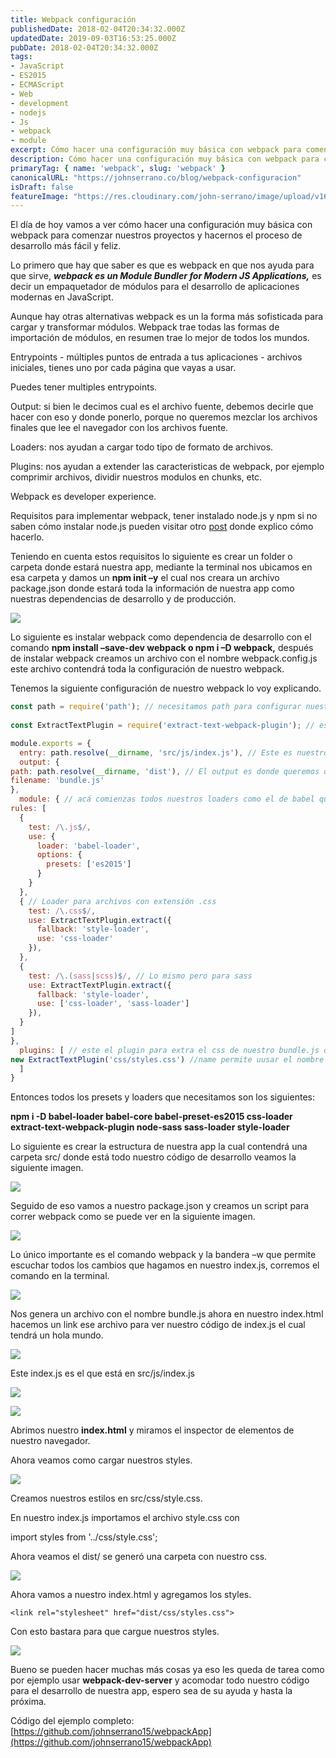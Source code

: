 ```yaml
---
title: Webpack configuración
publishedDate: 2018-02-04T20:34:32.000Z
updatedDate: 2019-09-03T16:53:25.000Z
pubDate: 2018-02-04T20:34:32.000Z
tags:
- JavaScript
- ES2015
- ECMAScript
- Web
- development
- nodejs
- Js
- webpack
- module
excerpt: Cómo hacer una configuración muy básica con webpack para comenzar nuestros proyectos y hacernos el proceso de desarrollo más fácil y feliz.
description: Cómo hacer una configuración muy básica con webpack para comenzar nuestros proyectos y hacernos el proceso de desarrollo más fácil y feliz.
primaryTag: { name: 'webpack', slug: 'webpack' }
canonicalURL: "https://johnserrano.co/blog/webpack-configuracion"
isDraft: false
featureImage: "https://res.cloudinary.com/john-serrano/image/upload/v1683229049/John%20Serrano/Blog%20Post/webpack-configuracion/webpack_w7ntc1.jpg"
---
```


El día de hoy vamos a ver cómo hacer una configuración muy básica con webpack para comenzar nuestros proyectos y hacernos el proceso de desarrollo más fácil y feliz.

Lo primero que hay que saber es que es webpack en que nos ayuda para que sirve, ***webpack es un Module Bundler for Modern JS Applications,*** es decir un empaquetador de módulos para el desarrollo de aplicaciones modernas en JavaScript.

Aunque hay otras alternativas webpack es un la forma más sofisticada para cargar y transformar módulos. Webpack trae todas las formas de importación de módulos, en resumen trae lo mejor de todos los mundos.

Entrypoints - múltiples puntos de entrada a tus aplicaciones - archivos iniciales, tienes uno por cada página que vayas a usar.

Puedes tener multiples entrypoints.

Output: si bien le decimos cual es el archivo fuente, debemos decirle que hacer con eso y donde ponerlo, porque no queremos mezclar los archivos finales que lee el navegador con los archivos fuente.

Loaders: nos ayudan a cargar todo tipo de formato de archivos.

Plugins: nos ayudan a extender las caracteristicas de webpack, por ejemplo comprimir archivos, dividir nuestros modulos en chunks, etc.

Webpack es developer experience.

Requisitos para implementar webpack, tener instalado node.js y npm si no saben cómo instalar node.js pueden visitar otro [post](https://blog.johnserrano.co/servidor-basico-con-node-js/) donde explico cómo hacerlo.

Teniendo en cuenta estos requisitos lo siguiente es crear un folder o carpeta donde estará nuestra app, mediante la terminal nos ubicamos en esa carpeta y damos un **npm init –y** el cual nos creara un archivo package.json donde estará toda la información de nuestra app como nuestras dependencias de desarrollo y de producción.

![](https://res.cloudinary.com/john-serrano/image/upload/v1683230709/John%20Serrano/Blog%20Post/webpack-configuracion/1-webpack_l0k8na.jpg)

Lo siguiente es instalar webpack como dependencia de desarrollo con el comando **npm install –save-dev webpack o npm i –D webpack,** después de instalar webpack creamos un archivo con el nombre webpack.config.js este archivo contendrá toda la configuración de nuestro webpack.

Tenemos la siguiente configuración de nuestro webpack lo voy explicando.

```js
const path = require('path'); // necesitamos path para configurar nuestras rutas de archivos
    
const ExtractTextPlugin = require('extract-text-webpack-plugin'); // esto es un plugin para extraer css y crear un archivo ya lo veremos más adelante por ahora tendremos que instalarlo con npm i –D extract-text-webpack-plugin

module.exports = {
  entry: path.resolve(__dirname, 'src/js/index.js'), // Este es nuestro archivo de entrada donde va estar todo nuestro código de nuestra app, tener en cuenta que se pueden tener varios entry.
  output: {
path: path.resolve(__dirname, 'dist'), // El output es donde queremos que nuestro código se generado y listo para ser usado ya pasando plugins como el que vimos anteriormente al igual que todos los loaders que necesitemos para nuestro desarrollo.
filename: 'bundle.js'
},
  module: { // acá comienzas todos nuestros loaders como el de babel que nos permite usar es2015 react y todo lo último de javascript y webpack lo transforma en código que el navegador pueda entender, todos estos loader tienen presets y esos presets hay que instalarlos ya veremos cómo instalarlos.
rules: [
  {
    test: /\.js$/,
    use: {
      loader: 'babel-loader',
      options: {
        presets: ['es2015']
      }
    }
  },
  { // Loader para archivos con extensión .css
    test: /\.css$/,
    use: ExtractTextPlugin.extract({
      fallback: 'style-loader',
      use: 'css-loader'
    }),
  },
  {
    test: /\.(sass|scss)$/, // Lo mismo pero para sass
    use: ExtractTextPlugin.extract({
      fallback: 'style-loader',
      use: ['css-loader', 'sass-loader']
    }),
  }
]
},
  plugins: [ // este el plugin para extra el css de nuestro bundle.js que es el archivos final que genera webpack y nos crear un nuevo archivo con todo nuestro css.
new ExtractTextPlugin('css/styles.css') //name permite uusar el nombre original del entrypoint
  ]
}
```
    

Entonces todos los presets y loaders que necesitamos son los siguientes:

**npm i -D babel-loader babel-core babel-preset-es2015 css-loader extract-text-webpack-plugin node-sass sass-loader style-loader**

Lo siguiente es crear la estructura de nuestra app la cual contendrá una carpeta src/ donde está todo nuestro código de desarrollo veamos la siguiente imagen.

![](https://res.cloudinary.com/john-serrano/image/upload/v1683230710/John%20Serrano/Blog%20Post/webpack-configuracion/2-webpack_xt96hn.jpg)

Seguido de eso vamos a nuestro package.json y creamos un script para correr webpack como se puede ver en la siguiente imagen.

![](https://res.cloudinary.com/john-serrano/image/upload/v1683231117/John%20Serrano/Blog%20Post/webpack-configuracion/3-webpack_vtbfv6.jpg)

Lo único importante es el comando webpack y la bandera –w que permite escuchar todos los cambios que hagamos en nuestro index.js, corremos el comando en la terminal.

![](https://res.cloudinary.com/john-serrano/image/upload/v1683230710/John%20Serrano/Blog%20Post/webpack-configuracion/4-webpack_u2vfwg.jpg)

Nos genera un archivo con el nombre bundle.js ahora en nuestro index.html hacemos un link  ese archivo para ver nuestro código de index.js el cual tendrá un hola mundo.

![](https://res.cloudinary.com/john-serrano/image/upload/v1683230710/John%20Serrano/Blog%20Post/webpack-configuracion/6-webpack_m2xxxq.jpg)

Este index.js es el que está en src/js/index.js

![](https://res.cloudinary.com/john-serrano/image/upload/v1683230709/John%20Serrano/Blog%20Post/webpack-configuracion/5-webpack_bjme0d.jpg)

![](https://res.cloudinary.com/john-serrano/image/upload/v1683230709/John%20Serrano/Blog%20Post/webpack-configuracion/7-webpack_bvwx4s.jpg)

Abrimos nuestro **index.html** y miramos el inspector de elementos de nuestro navegador.

Ahora veamos como cargar nuestros styles.

![](https://res.cloudinary.com/john-serrano/image/upload/v1683230709/John%20Serrano/Blog%20Post/webpack-configuracion/8-webpack_yfz0nz.jpg)

Creamos nuestros estilos en src/css/style.css.

En nuestro index.js importamos el archivo style.css con

import styles from '../css/style.css';

Ahora veamos el dist/ se generó una carpeta con nuestro css.

![](https://res.cloudinary.com/john-serrano/image/upload/v1683230709/John%20Serrano/Blog%20Post/webpack-configuracion/9-webpack_pzah6u.jpg)

Ahora vamos a nuestro index.html y agregamos los styles.

    <link rel="stylesheet" href="dist/css/styles.css">
    

Con esto bastara para que cargue nuestros styles.

![](https://res.cloudinary.com/john-serrano/image/upload/v1683230709/John%20Serrano/Blog%20Post/webpack-configuracion/10-webpack_y9qjoq.jpg)

Bueno se pueden hacer muchas más cosas ya eso les queda de tarea como por ejemplo usar **webpack-dev-server** y acomodar todo nuestro código para el desarrollo de nuestra app, espero sea de su ayuda y hasta la próxima.

Código del ejemplo completo: [https://github.com/johnserrano15/webpackApp](https://github.com/johnserrano15/webpackApp)
